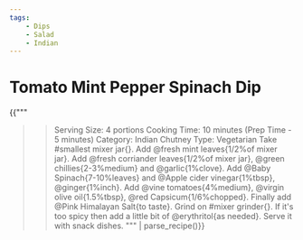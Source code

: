 ```yaml
---
tags:
    - Dips
    - Salad
    - Indian
--- 
```


# Tomato Mint Pepper Spinach Dip 

{{"""
>> Serving Size: 4 portions
>> Cooking Time: 10 minutes (Prep Time - 5 minutes)
>> Category: Indian Chutney
>> Type: Vegetarian
Take #smallest mixer jar{}.
Add @fresh mint leaves{1/2%of mixer jar}.
Add @fresh corriander leaves{1/2%of mixer jar}, @green chillies{2-3%medium} and @garlic{1%clove}.
Add @Baby Spinach{7-10%leaves} and @Apple cider vinegar{1%tbsp}, @ginger{1%inch}.
Add @vine tomatoes{4%medium}, @virgin olive oil{1.5%tbsp}, @red Capsicum{1/6%chopped}.
Finally add @Pink Himalayan Salt{to taste}.
Grind on #mixer grinder{}.
If it's too spicy then add a little bit of @erythritol{as needed}.
Serve it with snack dishes.
""" | parse_recipe()}}